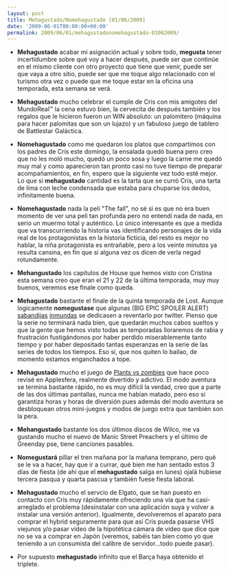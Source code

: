 ```yaml
---
layout: post
title: Mehagustado/Nomehagustado [01/06/2009]
date: '2009-06-01T00:00:00+00:00'
permalink: 2009/06/01/mehagustadonomehagustado-01062009/
---
```


- <strong>Mehagustado</strong> acabar mi asignación actual y sobre todo, <strong>megusta</strong> tener incertidumbre sobre qué voy a hacer después, puede ser que continúe en el mismo cliente con otro proyecto que tiene que venir, puede ser que vaya a otro sitio, puede ser que me toque algo relacionado con el turismo otra vez o puede que me toque estar en la oficina una temporada, esta semana se verá.

- <strong>Mehagustado</strong> mucho celebrar el cumple de Cris con mis amigotes del MundoReal&trade; la cena estuvo bien, la cervecita de después también y los regalos que le hicieron fueron un WIN absoluto: un palomitero (máquina para hacer palomitas que son un lujazo) y un fabuloso juego de tablero de Battlestar Galáctica.

- <strong>Nomehagustado</strong> como me quedaron los platos que compartimos con los padres de Cris este domingo, la ensalada quedó buena pero creo que no les moló mucho, quedó un poco sosa y luego la carne me quedó muy mal y como aparecieron tan pronto casi no tuve tiempo de preparar acompañamientos, en fin, espero que la siguiente vez todo esté mejor. Lo que sí <strong>mehagustado</strong> cantidad es la tarta que se curró Cris, una tarta de lima con leche condensada que estaba para chuparse los dedos, infinitamente buena.

- <strong>Nomehagustado</strong> nada la peli "The fall", no sé si es que no era buen momento de ver una peli tan profunda pero no entendí nada de nada, en serio un muermo total y auténtico. Lo único interesante es que a medida que va transcurriendo la historia vas identificando personajes de la vida real de los protagonistas en la historia ficticia, del resto es mejor no hablar, la niña protagonista es entrañable, pero a los veinte minutos ya resulta cansina, en fin que si alguna vez os dicen de verla negad rotundamente.

- <strong>Mehangustado</strong> los capítulos de House que hemos visto con Cristina esta semana creo que eran el 21 y 22 de la última temporada, muy muy buenos, veremos ese finale como queda.

- <strong>Mehagustado</strong> bastante el finale de la quinta temporada de Lost. Aunque logicamente <strong>nomegustase</strong> que algunas (BIG EPIC SPOILER ALERT) <a href="http://twitter.com/lordzoltan/status/1928756998">sabandijas</a> <a href="http://twitter.com/Unamito/status/1828447322">inmundas</a> se dedicasen a reventarlo por twitter. Pienso que la serie no terminará nada bien, que quedarán muchos cabos sueltos y que la gente que hemos visto todas as temporadas lloraremos de rabia y frustración fustigándonos por haber perdido miserablemente tanto tiempo y por haber depositado tantas esperanzas en la serie de las series de todos los tiempos. Eso sí, que nos quiten lo bailao, de momento estamos enganchados a tope.

- <strong>Mehagustado</strong> mucho el juego de <a href="http://www.applesfera.com/mac-os/plants-vs-zombies-un-divertido-juego-tipo-defender-la-torre">Plants vs zombies</a> que hace poco revisé en Applesfera, realmente divertido y adictivo. El modo aventura se termina bastante rápido, no es muy difícil la verdad, creo que a parte de las dos últimas pantallas, nunca me habían matado, pero eso sí garantiza horas y horas de diversión pues además del modo aventura se desbloquean otros mini-juegos y modos de juego extra que también son la pera.

- <strong>Mehangustado</strong> bastante los dos últimos discos de Wilco, me va gustando mucho el nuevo de Manic Street Preachers y el último de Greenday pse, tiene canciones pasables.

- <strong>Nomegustará</strong> pillar el tren mañana por la mañana temprano, pero qué se le va a hacer, hay que ir a currar, qué bien me han sentado estos 3 días de fiesta (de ahí que el <strong>mehagustado</strong> salga en lunes) ojalá hubiese tercera pasqua y quarta pascua y también fuese fiesta laboral.

- <strong>Mehagustado</strong> mucho el servcio de Elgato, que se han puesto en contacto con Cris muy rápidamente ofreciendo una vía que ha casi-arreglado el problema (desinstalar con una aplicación suya y volver a instalar una versión anterior). Igualmente, devolveremos el aparato para comprar el hybrid seguramente para que así Cris pueda pasarse VHS viejunos y/o pasar vídeo de la hipotética cámara de vídeo que dice que no se va a comprar en Japón (veremos, sabéis tan bien como yo que teniendo a un consumista del calibre de servidor...todo puede pasar).

- Por supuesto <strong>mehagustado</strong> infinito que el Barça haya obtenido el triplete.
